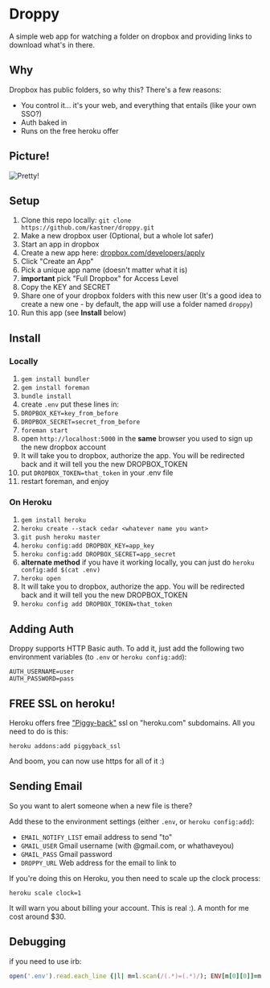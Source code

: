 Droppy
======

A simple web app for watching a folder on dropbox and providing links to download what's in there.


Why
---

Dropbox has public folders, so why this?
There's a few reasons:

* You control it... it's your web, and everything that entails (like your own SSO?)
* Auth baked in
* Runs on the free heroku offer


Picture!
--------

![Pretty!](http://metaatem.net/images/droppy_small.png)

Setup
-----

1. Clone this repo locally: `git clone https://github.com/kastner/droppy.git`
1. Make a new dropbox user (Optional, but a whole lot safer)
1. Start an app in dropbox
  1. Create a new app here: [dropbox.com/developers/apply](https://www.dropbox.com/developers/apply)
  1. Click "Create an App"
  1. Pick a unique app name (doesn't matter what it is)
  1. **important** pick "Full Dropbox" for Access Level
  1. Copy the KEY and SECRET
1. Share one of your dropbox folders with this new user (It's a good idea to create a new one - by default, the app will use a folder named `droppy`)
1. Run this app (see **Install** below)


Install
-------

### Locally

1. `gem install bundler`
1. `gem install foreman`
1. `bundle install`
1. create `.env` put these lines in:
  1. `DROPBOX_KEY=key_from_before`
  1. `DROPBOX_SECRET=secret_from_before`
1. `foreman start`
1. open `http://localhost:5000` in the **same** browser you used to sign up the new dropbox account
1. It will take you to dropbox, authorize the app. You will be redirected back and it will tell you the new DROPBOX_TOKEN
1. put `DROPBOX_TOKEN=that_token` in your .env file
1. restart foreman, and enjoy


### On Heroku

1. `gem install heroku`
1. `heroku create --stack cedar <whatever name you want>`
1. `git push heroku master`
1. `heroku config:add DROPBOX_KEY=app_key`
1. `heroku config:add DROPBOX_SECRET=app_secret`
1. **alternate method** if you have it working locally, you can just do `heroku config:add $(cat .env)`
1. `heroku open`
1. It will take you to dropbox, authorize the app. You will be redirected back and it will tell you the new DROPBOX_TOKEN
1. `heroku config add DROPBOX_TOKEN=that_token`


Adding Auth
-----------

Droppy supports HTTP Basic auth. To add it, just add the following two environment variables (to `.env` or `heroku config:add`):

```
AUTH_USERNAME=user
AUTH_PASSWORD=pass
```


FREE SSL on heroku!
-------------------

Heroku offers free ["Piggy-back"](http://devcenter.heroku.com/articles/ssl) ssl on "heroku.com" subdomains. All you need to do is this:

```
heroku addons:add piggyback_ssl
```

And boom, you can now use https for all of it :)


Sending Email
-------------

So you want to alert someone when a new file is there?

Add these to the environment settings (either `.env`, or `heroku config:add`):

* `EMAIL_NOTIFY_LIST` email address to send "to"
* `GMAIL_USER` Gmail username (with @gmail.com, or whathaveyou)
* `GMAIL_PASS` Gmail password
* `DROPPY_URL` Web address for the email to link to

If you're doing this on Heroku, you then need to scale up the clock process:

`heroku scale clock=1`

It will warn you about billing your account. This is real :). A month for me cost around $30.

Debugging
---------

if you need to use irb:

```ruby
open('.env').read.each_line {|l| m=l.scan(/(.*)=(.*)/); ENV[m[0][0]]=m[0][1] }
```
